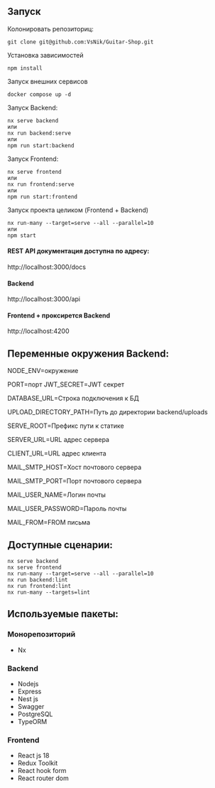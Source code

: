 
## Запуск

Колонировать репозиториц:
```
git clone git@github.com:VsNik/Guitar-Shop.git
```

Установка зависимостей

```
npm install
```
Запуск внешних сервисов

```
docker compose up -d
```

Запуск Backend:

```
nx serve backend
или
nx run backend:serve
или
npm run start:backend

```

Запуск Frontend:

```
nx serve frontend
или
nx run frontend:serve
или
npm run start:frontend
```

Запуск проекта целиком (Frontend + Backend)

```
nx run-many --target=serve --all --parallel=10
или
npm start
```

#### REST API документация доступна по адресу:
http://localhost:3000/docs
#### Backend
http://localhost:3000/api
#### Frontend + проксирется Backend
http://localhost:4200


## Переменные окружения Backend:
NODE_ENV=окружение

PORT=порт
JWT_SECRET=JWT секрет

DATABASE_URL=Строка подключения к БД

UPLOAD_DIRECTORY_PATH=Путь до директории backend/uploads

SERVE_ROOT=Префикс пути к статике

SERVER_URL=URL адрес сервера

CLIENT_URL=URL адрес клиента

MAIL_SMTP_HOST=Хост почтового сервера

MAIL_SMTP_PORT=Порт почтового сервера

MAIL_USER_NAME=Логин почты

MAIL_USER_PASSWORD=Пароль почты

MAIL_FROM=FROM письма


## Доступные сценарии:
```
nx serve backend
nx serve frontend
nx run-many --target=serve --all --parallel=10
nx run backend:lint
nx run frontend:lint
nx run-many --targets=lint
```

## Используемые пакеты:
### Монорепозиторий
- Nx
### Backend
- Nodejs
- Express
- Nest js
- Swagger
- PostgreSQL
- TypeORM
### Frontend
- React js 18
- Redux Toolkit
- React hook form
- React router dom
